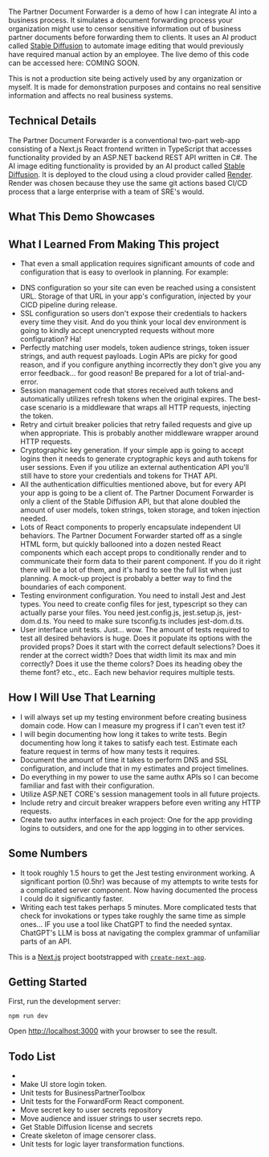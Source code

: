 The Partner Document Forwarder is a demo of how I can integrate AI into a business process. It simulates a document forwarding process your organization might use to censor sensitive information out of business partner documents before forwarding them to clients. It uses an AI product called [Stable Diffusion](https://stability.ai/stable-image) to automate image editing that would previously have required manual action by an employee. The live demo of this code can be accessed here: COMING SOON.

This is not a production site being actively used by any organization or myself. It is made for demonstration purposes and contains no real sensitive information and affects no real business systems.

## Technical Details

The Partner Document Forwarder is a conventional two-part web-app consisting of a Next.js React frontend written in TypeScript that accesses functionality provided by an ASP.NET backend REST API written in C#. The AI image editing functionality is provided by an AI product called [Stable Diffusion](https://stability.ai/stable-image). It is deployed to the cloud using a cloud provider called [Render](https://render.com/). Render was chosen because they use the same git actions based CI/CD process that a large enterprise with a team of SRE's would.

## What This Demo Showcases

## What I Learned From Making This project
- That even a small application requires significant amounts of code and configuration that is easy to overlook in planning. For example:
 * DNS configuration so your site can even be reached using a consistent URL. Storage of that URL in your app's configuration, injected by your CICD pipeline during release.
 * SSL configuration so users don't expose their credentials to hackers every time they visit. And do you think your local dev environment is going to kindly accept unencrypted requests without more configuration? Ha!
 * Perfectly matching user models, token audience strings, token issuer strings, and auth request payloads. Login APIs are picky for good reason, and if you configure anything incorrectly they don't give you any error feedback... for good reason! Be prepared for a lot of trial-and-error.
 * Session management code that stores received auth tokens and automatically utilizes refresh tokens when the original expires. The best-case scenario is a middleware that wraps all HTTP requests, injecting the token.
 * Retry and cirtuit breaker policies that retry failed requests and give up when appropriate. This is probably another middleware wrapper around HTTP requests. 
 * Cryptographic key generation. If your simple app is going to accept logins then it needs to generate cryptographic keys and auth tokens for user sessions. Even if you utilize an external authentication API you'll still have to store your credentials and tokens for THAT API.
 * All the authentication difficulties mentioned above, but for every API your app is going to be a client of. The Partner Document Forwarder is only a client of the Stable Diffusion API, but that alone doubled the amount of user models, token strings, token storage, and token injection needed. 
 * Lots of React components to properly encapsulate independent UI behaviors. The Partner Document Forwarder started off as a single HTML form, but quickly ballooned into a dozen nested React components which each accept props to conditionally render and to communicate their form data to their parent component. If you do it right there will be a lot of them, and it's hard to see the full list when just planning. A mock-up project is probably a better way to find the boundaries of each component.
 * Testing environment configuration. You need to install Jest and Jest types. You need to create config files for jest, typescript so they can actually parse your files. You need jest.config.js, jest.setup.js, jest-dom.d.ts. You need to make sure tsconfig.ts includes jest-dom.d.ts.
 * User interface unit tests. Just... wow. The amount of tests required to test all desired behaviors is huge. Does it populate its options with the provided props? Does it start with the correct default selections? Does it render at the correct width? Does that width limit its max and min correctly? Does it use the theme colors? Does its heading obey the theme font? etc., etc.. Each new behavior requires multiple tests.

## How I Will Use That Learning
- I will always set up my testing environment before creating business domain code. How can I measure my progress if I can't even test it?
- I will begin documenting how long it takes to write tests. Begin documenting how long it takes to satisfy each test. Estimate each feature request in terms of how many tests it requires.
- Document the amount of time it takes to perform DNS and SSL configuration, and include that in my estimates and project timelines.
- Do everything in my power to use the same authx APIs so I can become familiar and fast with their configuration.
- Utilize ASP.NET CORE's session management tools in all future projects.
- Include retry and circuit breaker wrappers before even writing any HTTP requests.
- Create two authx interfaces in each project: One for the app providing logins to outsiders, and one for the app logging in to other services.

## Some Numbers
- It took roughly 1.5 hours to get the Jest testing environment working. A significant portion (0.5hr) was because of my attempts to write tests for a complicated server component. Now having documented the process I could do it significantly faster.
- Writing each test takes perhaps 5 minutes. More complicated tests that check for invokations or types take roughly the same time as simple ones... IF you use a tool like ChatGPT to find the needed syntax. ChatGPT's LLM is boss at navigating the complex grammar of unfamiliar parts of an API.

This is a [Next.js](https://nextjs.org) project bootstrapped with [`create-next-app`](https://nextjs.org/docs/app/api-reference/cli/create-next-app).

## Getting Started

First, run the development server:

```
npm run dev
```

Open [http://localhost:3000](http://localhost:3000) with your browser to see the result.



## Todo List
- 
- Make UI store login token.
- Unit tests for BusinessPartnerToolbox
- Unit tests for the ForwardForm React component.
- Move secret key to user secrets repository
- Move audience and issuer strings to user secrets repo.
- Get Stable Diffusion license and secrets
- Create skeleton of image censorer class.
- Unit tests for logic layer transformation functions.